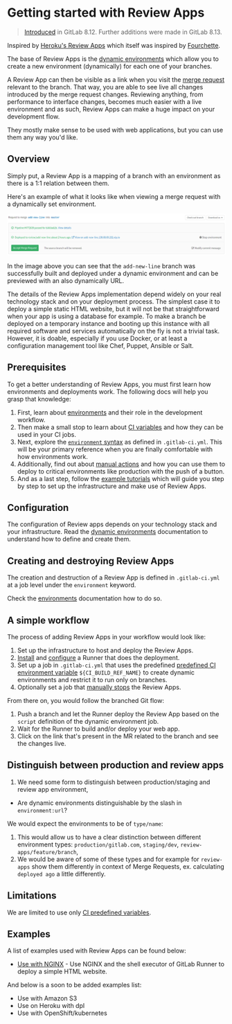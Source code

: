 # Getting started with Review Apps

> [Introduced][ce-21971] in GitLab 8.12. Further additions were made in GitLab 8.13.
>
Inspired by [Heroku's Review Apps][heroku-apps] which itself was inspired by
[Fourchette].

The base of Review Apps is the [dynamic environments] which allow you to create
a new environment (dynamically) for each one of your branches.

A Review App can then be visible as a link when you visit the [merge request]
relevant to the branch. That way, you are able to see live all changes introduced
by the merge request changes. Reviewing anything, from performance to interface
changes, becomes much easier with a live environment and as such, Review Apps
can make a huge impact on your development flow.

They mostly make sense to be used with web applications, but you can use them
any way you'd like.

## Overview

Simply put, a Review App is a mapping of a branch with an environment as there
is a 1:1 relation between them.

Here's an example of what it looks like when viewing a merge request with a
dynamically set environment.

![Review App in merge request](img/review_apps_preview_in_mr.png)

In the image above you can see that the `add-new-line` branch was successfully
built and deployed under a dynamic environment and can be previewed with an
also dynamically URL.

The details of the Review Apps implementation depend widely on your real
technology stack and on your deployment process. The simplest case it to
deploy a simple static HTML website, but it will not be that straightforward
when your app is using a database for example. To make a branch be deployed
on a temporary instance and booting up this instance with all required software
and services automatically on the fly is not a trivial task. However, it is
doable, especially if you use Docker, or at least a configuration management
tool like Chef, Puppet, Ansible or Salt.

## Prerequisites

To get a better understanding of Review Apps, you must first learn how
environments and deployments work. The following docs will help you grasp that
knowledge:

1. First, learn about [environments][] and their role in the development workflow.
1. Then make a small stop to learn about [CI variables][variables] and how they
   can be used in your CI jobs.
1. Next, explore the [`environment` syntax][yaml-env] as defined in `.gitlab-ci.yml`.
   This will be your primary reference when you are finally comfortable with
   how environments work.
1. Additionally, find out about [manual actions][] and how you can use them to
   deploy to critical environments like production with the push of a button.
1. And as a last step, follow the [example tutorials](#examples) which will
   guide you step by step to set up the infrastructure and make use of
   Review Apps.

## Configuration

The configuration of Review apps depends on your technology stack and your
infrastructure. Read the [dynamic environments] documentation to understand
how to define and create them.

## Creating and destroying Review Apps

The creation and destruction of a Review App is defined in `.gitlab-ci.yml`
at a job level under the `environment` keyword.

Check the [environments] documentation how to do so.

## A simple workflow

The process of adding Review Apps in your workflow would look like:

1. Set up the infrastructure to host and deploy the Review Apps.
1. [Install][install-runner] and [configure][conf-runner] a Runner that does
   the deployment.
1. Set up a job in `.gitlab-ci.yml` that uses the predefined
   [predefined CI environment variable][variables] `${CI_BUILD_REF_NAME}` to
   create dynamic environments and restrict it to run only on branches.
1. Optionally set a job that [manually stops][manual-env] the Review Apps.

From there on, you would follow the branched Git flow:

1. Push a branch and let the Runner deploy the Review App based on the `script`
   definition of the dynamic environment job.
1. Wait for the Runner to build and/or deploy your web app.
1. Click on the link that's present in the MR related to the branch and see the
   changes live.

## Distinguish between production and review apps

1. We need some form to distinguish between production/staging and review app environment,

- Are dynamic environments distinguishable by the slash in `environment:url`?

We would expect the environments to be of `type/name`:

1. This would allow us to have a clear distinction between different environment types: `production/gitlab.com`, `staging/dev`, `review-apps/feature/branch`,
3. We would be aware of some of these types and for example for `review-apps` show them differently in context of Merge Requests, ex. calculating `deployed ago` a little differently.

## Limitations

We are limited to use only [CI predefined variables][variables].

## Examples

A list of examples used with Review Apps can be found below:

- [Use with NGINX][app-nginx] - Use NGINX and the shell executor of GitLab Runner
  to deploy a simple HTML website.

And below is a soon to be added examples list:

- Use with Amazon S3
- Use on Heroku with dpl
- Use with OpenShift/kubernetes

[app-nginx]: https://gitlab.com/gitlab-examples/review-apps-nginx
[ce-21971]: https://gitlab.com/gitlab-org/gitlab-ce/issues/21971
[dynamic environments]: ../environments.md#dynamic-environments
[environments]: ../environments.md
[fourchette]: https://github.com/rainforestapp/fourchette
[heroku-apps]: https://devcenter.heroku.com/articles/github-integration-review-apps
[manual actions]: ../environments.md#manual-actions
[merge request]: ../../user/project/merge_requests.md
[variables]: ../variables/README.md
[yaml-env]: ../yaml/README.md#environment
[install-runner]: https://docs.gitlab.com/runner/install/
[conf-runner]: https://docs.gitlab.com/runner/commands/
[manual-env]: ../environments.md#stopping-an-environment
